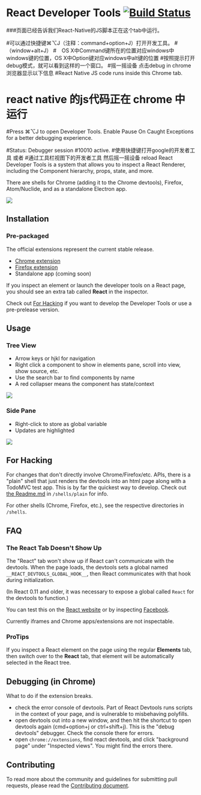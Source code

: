 # React Developer Tools [![Build Status](https://travis-ci.org/facebook/react-devtools.svg?branch=master)](https://travis-ci.org/facebook/react-devtools)
###页面已经告诉我们React-Native的JS脚本正在这个tab中运行。

#可以通过快捷键⌘⌥J（注释：command+option+J）打开开发工具。
#（window+alt+J）
#　OS X中Command键所在的位置对应windows中windows键的位置，OS X中Option键对应windows中alt键的位置
#按照提示打开debug模式，就可以看到这样的一个窗口。
#摇一摇设备 点击debug in chrome 浏览器显示以下信息
#React Native JS code runs inside this Chrome tab.
# react native 的js代码正在 chrome 中运行
#Press ⌘⌥J to open Developer Tools. Enable Pause On Caught Exceptions for a better debugging experience.

#Status: Debugger session #10010 active.
#使用快捷键打开google的开发者工具 或者 
#通过工具栏视图下的开发者工具 然后摇一摇设备 reload
React Developer Tools is a system that allows you to inspect a React Renderer,
including the Component hierarchy, props, state, and more.

There are shells for Chrome (adding it to the Chrome devtools), Firefox,
Atom/Nuclide, and as a standalone Electron app.

![](/images/devtools-full.gif)

## Installation

### Pre-packaged
The official extensions represent the current stable release.

- [Chrome extension](https://chrome.google.com/webstore/detail/react-developer-tools/fmkadmapgofadopljbjfkapdkoienihi)
- [Firefox extension](https://addons.mozilla.org/firefox/addon/react-devtools/)
- Standalone app (coming soon)

If you inspect an element or launch the developer tools on a React page, you
should see an extra tab called **React** in the inspector.

Check out [For Hacking](#for-hacking) if you want to develop the Developer
Tools or use a pre-prelease version.

## Usage

### Tree View

- Arrow keys or hjkl for navigation
- Right click a component to show in elements pane, scroll into view, show
  source, etc.
- Use the search bar to find components by name
- A red collapser means the component has state/context

![](/images/devtools-tree-view.png)

### Side Pane

- Right-click to store as global variable
- Updates are highlighted

![](/images/devtools-side-pane.gif)

## For Hacking
For changes that don't directly involve Chrome/Firefox/etc. APIs, there is a
"plain" shell that just renders the devtools into an html page along with a
TodoMVC test app. This is by far the quickest way to develop. Check out
[the Readme.md](/shells/plain) in `/shells/plain` for info.

For other shells (Chrome, Firefox, etc.), see the respective directories in `/shells`.

## FAQ

### The React Tab Doesn't Show Up

The "React" tab won't show up if React can't communicate with the
devtools. When the page loads, the devtools sets a global named
`__REACT_DEVTOOLS_GLOBAL_HOOK__`, then React communicates with that
hook during initialization.

(In React 0.11 and older, it was necessary to expose a global called `React`
for the devtools to function.)

You can test this on the [React website](http://facebook.github.io/react/)
or by inspecting [Facebook](https://www.facebook.com/).

Currently iframes and Chrome apps/extensions are not inspectable.

### ProTips

If you inspect a React element on the page using the regular **Elements** tab,
then switch over to the **React** tab, that element will be automatically
selected in the React tree.

## Debugging (in Chrome)

What to do if the extension breaks.

- check the error console of devtools. Part of React Devtools runs scripts in
    the context of your page, and is vulnerable to misbehaving polyfills.
- open devtools out into a new window, and then hit the shortcut to open
    devtools again (cmd+option+j or ctrl+shift+j). This is the "debug
    devtools" debugger. Check the console there for errors.
- open `chrome://extensions`, find react devtools, and click "background page"
    under "Inspected views". You might find the errors there.

## Contributing

To read more about the community and guidelines for submitting pull requests,
please read the [Contributing document](CONTRIBUTING.md).
